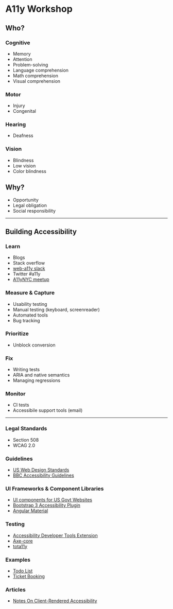 # A11y Workshop

## Who?

### Cognitive

- Memory
- Attention
- Problem-solving
- Language comprehension
- Math comprehension
- Visual comprehension

### Motor

- Injury
- Congenital

### Hearing

- Deafness

### Vision

- Blindness
- Low vision
- Color blindness

## Why?

- Opportunity
- Legal obligation
- Social responsibility

***

## Building Accessibility

### Learn

- Blogs
- Stack overflow
- [web-a11y slack](http://web-a11y.herokuapp.com)
- Twitter #a11y
- [A11yNYC meetup](http://www.meetup.com/a11ynyc)

### Measure & Capture

- Usability testing
- Manual testing (keyboard, screenreader)
- Automated tools
- Bug tracking

### Prioritize

- Unblock conversion

### Fix

- Writing tests
- ARIA and native semantics
- Managing regressions

### Monitor

- CI tests
- Accessibile support tools (email)

***

### Legal Standards

- Section 508
- WCAG 2.0

### Guidelines

- [US Web Design Standards](https://playbook.cio.gov/designstandards/)
- [BBC Accessibility Guidelines](http://www.bbc.co.uk/guidelines/futuremedia/accessibility/)

### UI Frameworks & Component Libraries

- [UI components for US Govt Websites](https://github.com/18F/web-design-standards)
- [Bootstrap 3 Accessibility Plugin](https://paypal.github.io/bootstrap-accessibility-plugin/)
- [Angular Material](https://material.angularjs.org/latest/)

### Testing

- [Accessibility Developer Tools Extension](https://chrome.google.com/webstore/detail/accessibility-developer-t/fpkknkljclfencbdbgkenhalefipecmb?hl=en)
- [Axe-core](https://github.com/dequelabs/axe-core)
- [tota11y](https://khan.github.io/tota11y/)

### Examples

- [Todo List](https://dylanb.github.io/todomvc/index.html#/)
- [Ticket Booking](https://marcysutton.github.io/angular-a11y/demos/scroll-ui/)

### Articles

- [Notes On Client-Rendered Accessibility](http://www.smashingmagazine.com/2015/05/client-rendered-accessibility/)
